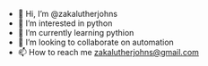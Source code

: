 - 👋 Hi, I’m @zakalutherjohns
- 👀 I’m interested in python
- 🌱 I’m currently learning pythion
- 💞️ I’m looking to collaborate on automation
- 📫 How to reach me zakalutherjohns@gmail.com

<!---
zakalutherjohns/zakalutherjohns is a ✨ special ✨ repository because its `README.md` (this file) appears on your GitHub profile.
You can click the Preview link to take a look at your changes.
--->

